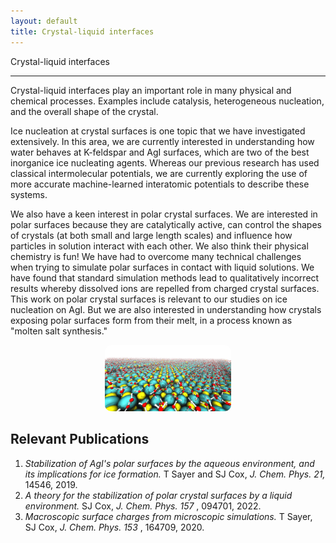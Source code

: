 ```yaml
---
layout: default
title: Crystal-liquid interfaces
---
```


<div class = "pageheadline" > Crystal-liquid interfaces</div>
<hr class="custom-hr"> 

Crystal-liquid interfaces play an important role in many physical and chemical processes. Examples include catalysis, heterogeneous nucleation, and the overall shape of the crystal.

Ice nucleation at crystal surfaces is one topic that we have investigated extensively. In this area, we are currently interested in understanding how water behaves at K-feldspar and AgI surfaces, which are two of the best inorganice ice nucleating agents. Whereas our previous research has used classical intermolecular potentials, we are currently exploring the use of more accurate machine-learned interatomic potentials to describe these systems.

We also have a keen interest in polar crystal surfaces. We are interested in polar surfaces because they are catalytically active, can control the shapes of crystals (at both small and large length scales) and influence how particles in solution interact with each other. We also think their physical chemistry is fun! We have had to overcome many technical challenges when trying to simulate polar surfaces in contact with liquid solutions.  We have found that standard simulation methods lead to qualitatively incorrect results whereby dissolved ions are repelled from charged crystal surfaces. This work on polar crystal surfaces is relevant to our studies on ice nucleation on AgI. But we are also interested in understanding how crystals exposing polar surfaces form from their melt, in a process known as "molten salt synthesis."


<div style="text-align: center;">
<img src="/research/crystalsurface.png" style="width: 40%; height: auto;border-radius:10px;" />
</div>

<h2>Relevant Publications</h2>

<ol>
  <li><em>Stabilization of AgI's polar surfaces by the aqueous environment, and its implications for ice formation.</em> T Sayer and SJ Cox, <em> J. Chem. Phys. 21,</em> 14546, 2019. </li>
  <li> <em>A theory for the stabilization of polar crystal surfaces by a liquid environment.</em> SJ Cox, <em>J. Chem. Phys. 157 </em>, 094701, 2022.
  </li>
    <li> <em>Macroscopic surface charges from microscopic simulations.</em> T Sayer, SJ Cox, <em>J. Chem. Phys. 153 </em>, 164709, 2020.
  </li>
</ol>
